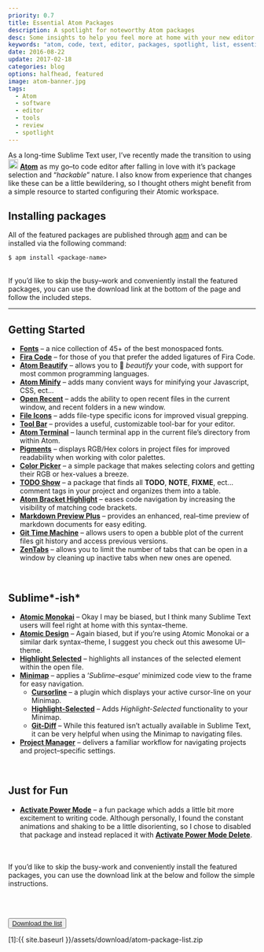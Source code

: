```yaml
---
priority: 0.7
title: Essential Atom Packages
description: A spotlight for noteworthy Atom packages
desc: Some insights to help you feel more at home with your new editor
keywords: "atom, code, text, editor, packages, spotlight, list, essential, jekyll, blog, github"
date: 2016-08-22
update: 2017-02-18
categories: blog
options: halfhead, featured
image: atom-banner.jpg
tags:
  - Atom
  - software
  - editor
  - tools
  - review
  - spotlight
---
```


<!-- Intro -->
As a long-time Sublime Text user, I&rsquo;ve recently made the transition to using <img class="inline" src="http://i32.photobucket.com/albums/d2/therealbrettstevenson/Github/Atomic%20Monokai/atom_zps8lz1oett.png" width="20" alt="atom"/> [**Atom**](https://atom.io/) as my go&ndash;to code editor after falling in love with it&rsquo;s package selection and &ldquo;*hackable*&rdquo; nature. I also know from experience that changes like these can be a little bewildering, so I thought others might benefit from a simple resource to started configuring their Atomic workspace.

## Installing packages

All of the featured packages are published through [apm](https://github.com/atom/apm) and can be installed via the following command:

```shell
$ apm install <package-name>
```

<br>

<div class="h-tip">
  If you&rsquo;d like to skip the busy&ndash;work and conveniently install the featured packages, you can use the download link at the bottom of the page and follow the included steps.
</div>

<hr>

## Getting Started
  * [**Fonts**](https://atom.io/packages/fonts) &#8211; a nice collection of 45+ of the best monospaced fonts.
  * [**Fira Code**](https://atom.io/packages/firacode) &#8211; for those of you that prefer the added ligatures of Fira Code.
  * [**Atom Beautify**](https://atom.io/packages/atom-beautify) &#8211; allows you to :lipstick: *beautify* your code, with support for most common programming languages.
  * [**Atom Minify**](https://atom.io/packages/atom-minify) &#8211; adds many convient ways for minifying your Javascript, CSS, ect...
  * [**Open Recent**](https://atom.io/packages/open-recent) &#8211; adds the ability to open recent files in the current window, and recent folders in a new window.
  * [**File Icons**](https://atom.io/packages/file-icons) &#8211; adds file-type specific icons for improved visual grepping.
  * [**Tool Bar**](https://atom.io/packages/tool-bar) &#8211; provides a useful, customizable tool-bar for your editor.
  * [**Atom Terminal**](https://atom.io/packages/atom-terminal) &#8211; launch terminal app in the current file&rsquo;s directory from within Atom.
  * [**Pigments**](https://atom.io/packages/pigments) &#8211; displays RGB/Hex colors in project files for improved readability when working with color palettes.
  * [**Color Picker**](https://atom.io/packages/color-picker) &#8211; a simple package that makes selecting colors and getting their RGB or hex-values a breeze.
  * [**TODO Show**](https://atom.io/packages/todo-show) &#8211; a package that finds all **TODO**, **NOTE**, **FIXME**, ect... comment tags in your project and organizes them into a table.
  * [**Atom Bracket Highlight**](https://atom.io/packages/atom-bracket-highlight) &#8211; eases code navigation by increasing the visibility of matching code brackets.
  * [**Markdown Preview Plus**](https://atom.io/packages/markdown-preview-plus) &#8211; provides an enhanced, real&ndash;time preview of markdown documents for easy editing.
  * [**Git Time Machine**](https://atom.io/packages/git-time-machine) &#8211; allows users to open a bubble plot of the current files git history and access previous versions.
  * [**ZenTabs**](https://atom.io/packages/zentabs) &#8211; allows you to limit the number of tabs that can be open in a window by cleaning up inactive tabs when new ones are opened.
<br>


## Sublime*-ish*
  * [**Atomic Monokai**](https://atom.io/packages/atomic-monokai-syntax) &#8211; Okay I may be biased, but I think many Sublime Text users will feel right at home with this syntax&ndash;theme.
  * [**Atomic Design**](https://atom.io/packages/atomic-design-ui) &#8211; Again biased, but if you&rsquo;re using Atomic Monokai or a similar dark syntax&ndash;theme, I suggest you check out this awesome UI&ndash;theme.
  * [**Highlight Selected**](https://atom.io/packages/highlight-selected) &#8211; highlights all instances of the selected element within the open file.
  * [**Minimap**](https://atom.io/packages/minimap) &#8211; applies a &lsquo;*Sublime&ndash;esque*&rsquo; minimized code view to the frame for easy navigation.
    - [**Cursorline**](https://atom.io/packages/minimap-cursorline) &#8211; a plugin which displays your active cursor-line on your Minimap.
    - [**Highlight-Selected**](https://atom.io/packages/minimap-highlight-selected) &#8211; Adds *Highlight-Selected* functionality to your Minimap.
    - [**Git-Diff**](https://atom.io/packages/minimap-git-diff)  &#8211; While this featured isn&rsquo;t actually available in Sublime Text, it can be very helpful when using the Minimap to navigating files.
  * [**Project Manager**](https://atom.io/packages/project-manager) &#8211; delivers a familiar workflow for navigating projects and project&ndash;specific settings.
<br>


## Just for Fun
  * [**Activate Power Mode**](https://atom.io/packages/activate-power-mode) &#8211; a fun package which adds a little bit more excitement to writing code. Although
  personally, I found the constant animations and shaking to be a little disorienting, so I chose to disabled that package and instead
  replaced it with [**Activate Power Mode Delete**](https://atom.io/packages/activate-power-mode-delete).
  <br>
  <br>

  <div class="h-note">If you&rsquo;d like to skip the busy-work and conveniently install the featured packages, you can use the download link at the below and follow the simple instructions.</div>

<br><br>

<button class="button bottom special"><a href="{{ '/assets/download/atom-package-list.zip' | prepend: site.baseurl }}">Download the list</a></button>

[1]:{{ site.baseurl }}/assets/download/atom-package-list.zip
